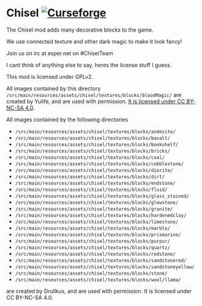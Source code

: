 Chisel [![Curseforge](http://cf.way2muchnoise.eu/short_chisel.svg)](https://minecraft.curseforge.com/projects/chisel)
===========

The Chisel mod adds many decorative blocks to the game.

We use connected texture and other dark magic to make it look fancy!

Join us on irc at esper.net on #ChiselTeam

I cant think of anything else to say, heres the license stuff I guess.

This mod is licensed under GPLv2.

All images contained by this directory
`/src/main/resources/assets/chisel/textures/blocks/bloodMagic/` are created by Yulife, and are used with permission.
[It is licensed under CC BY-NC-SA 4.0](https://github.com/CyanideX/Unity/blob/master/LICENSE.md).

All images contained by the following directories

- `/src/main/resources/assets/chisel/textures/blocks/andesite/`
- `/src/main/resources/assets/chisel/textures/blocks/basalt/`
- `/src/main/resources/assets/chisel/textures/blocks/bookshelf/`
- `/src/main/resources/assets/chisel/textures/blocks/bricks/`
- `/src/main/resources/assets/chisel/textures/blocks/coal/`
- `/src/main/resources/assets/chisel/textures/blocks/cobblestone/`
- `/src/main/resources/assets/chisel/textures/blocks/diorite/`
- `/src/main/resources/assets/chisel/textures/blocks/dirt/`
- `/src/main/resources/assets/chisel/textures/blocks/endstone/`
- `/src/main/resources/assets/chisel/textures/blocks/fluid/`
- `/src/main/resources/assets/chisel/textures/blocks/glass_stained/`
- `/src/main/resources/assets/chisel/textures/blocks/glowstone/`
- `/src/main/resources/assets/chisel/textures/blocks/granite/`
- `/src/main/resources/assets/chisel/textures/blocks/hardenedclay/`
- `/src/main/resources/assets/chisel/textures/blocks/limestone/`
- `/src/main/resources/assets/chisel/textures/blocks/marble/`
- `/src/main/resources/assets/chisel/textures/blocks/prismarine/`
- `/src/main/resources/assets/chisel/textures/blocks/purpur/`
- `/src/main/resources/assets/chisel/textures/blocks/quartz/`
- `/src/main/resources/assets/chisel/textures/blocks/redstone/`
- `/src/main/resources/assets/chisel/textures/blocks/sandstonered/`
- `/src/main/resources/assets/chisel/textures/blocks/sandstoneyellow/`
- `/src/main/resources/assets/chisel/textures/blocks/stone/`
- `/src/main/resources/assets/chisel/textures/blocks/wool/llama/`

are created by Drullkus, and are used with permission. It is licensed under CC BY-NC-SA 4.0.
